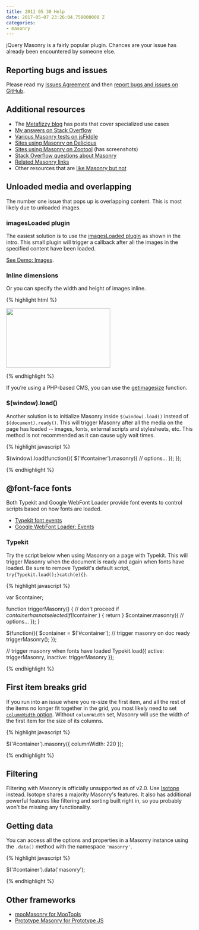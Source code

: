 ```yaml
---
title: 2011 05 30 Help
date: 2017-05-07 23:26:04.758000000 Z
categories:
- masonry
---
```


jQuery Masonry is a fairly popular plugin. Chances are your issue has already been encountered by someone else.

## Reporting bugs and issues

Please read my [Issues Agreement](https://github.com/desandro/issues-agreement/#readme) and then [report bugs and issues on GitHub](http://github.com/desandro/masonry/issues). 

## Additional resources

+ The [Metafizzy blog](http://metafizzy.co/blog/) has posts that cover specialized use cases
+ [My answers on Stack Overflow](http://stackoverflow.com/users/182183/desandro?tab=answers)
+ [Various Masonry tests on jsFiddle](http://www.delicious.com/desandro/re:masonry+fiddle)
+ [Sites using Masonry on Delicious](http://www.delicious.com/desandro/jquerymasonry)
+ [Sites using Masonry on Zootool](http://zootool.com/user/desandro/tag:masonry) (has screenshots)
+ [Stack Overflow questions about Masonry](http://stackoverflow.com/search?q=masonry)
+ [Related Masonry links](http://www.delicious.com/desandro/re:masonry)
+ Other resources that are [like Masonry but not](http://www.delicious.com/desandro/likemasonrybutnot)

## Unloaded media and overlapping

The number one issue that pops up is overlapping content. This is most likely due to unloaded images.

### imagesLoaded plugin

The easiest solution is to use the <a href="intro.html#imagesloaded_plugin">imagesLoaded plugin</a> as shown in the intro. This small plugin will trigger a callback after all the images in the specified content have been loaded.

[See Demo: Images](../demos/images.html).

### Inline dimensions

Or you can specify the width and height of images inline.

{% highlight html %}

<img src="img-file.jpg" width="280" height="160" />

{% endhighlight %}

If you’re using a PHP-based CMS, you can use the [getimagesize](http://php.net/manual/en/function.getimagesize.php) function.

### $(window).load()

Another solution is to initialize Masonry inside `$(window).load()` instead of `$(document).ready()`. This will trigger Masonry after all the media on the page has loaded -- images, fonts, external scripts and stylesheets, etc. This method is not recommended as it can cause ugly wait times.

{% highlight javascript %}

$(window).load(function(){
  $('#container').masonry({
    // options...
  });
});

{% endhighlight %}

## @font-face fonts

Both Typekit and Google WebFont Loader provide font events to control scripts based on how fonts are loaded. 

+ [Typekit font events](http://blog.typekit.com/2010/10/18/more-control-with-typekits-font-events/)
+ [Google WebFont Loader: Events](http://code.google.com/apis/webfonts/docs/webfont_loader.html#Events)

### Typekit

Try the script below when using Masonry on a page with Typekit. This will trigger Masonry when the document is ready and again when fonts have loaded. Be sure to remove Typekit's default script,  `try{Typekit.load();}catch(e){}`.

{% highlight javascript %}

var $container;

function triggerMasonry() {
  // don't proceed if $container has not selected
  if ( !$container ) {
    return
  }
  $container.masonry({
    // options...
  });
}

$(function(){
  $container = $('#container');
  // trigger masonry on doc ready
  triggerMasonry();
});

// trigger masonry when fonts have loaded
Typekit.load({
  active: triggerMasonry,
  inactive: triggerMasonry
});

{% endhighlight %}

## First item breaks grid

If you run into an issue where you re-size the first item, and all the rest of the items no longer fit together in the grid, you most likely need to set [`columnWidth` option](options.html#columnwidth). Without `columnWidth` set, Masonry will use the width of the first item for the size of its columns.

{% highlight javascript %}

$('#container').masonry({
  columnWidth: 220
});

{% endhighlight %}

## Filtering

Filtering with Masonry is officially unsupported as of v2.0. Use [Isotope](http://isotope.metafizzy.co) instead. Isotope shares a majority Masonry's features. It also has additional powerful features like filtering and sorting built right in, so you probably won't be missing any functionality.

## Getting data

You can access all the options and properties in a Masonry instance using the `.data()` method with the namespace `'masonry'`.

{% highlight javascript %}

$('#container').data('masonry');

{% endhighlight %}

## Other frameworks

+ [mooMasonry for MooTools](http://mootools.net/forge/p/moomasonry)
+ [Prototype Masonry for Prototype JS](http://www.sthoughts.com/prototype-masonry/)
